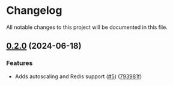 # Changelog

All notable changes to this project will be documented in this file.

## [0.2.0](https://github.com/GiamPy5/terraform-aws-directus/compare/v0.1.2...v0.2.0) (2024-06-18)


### Features

* Adds autoscaling and Redis support ([#5](https://github.com/GiamPy5/terraform-aws-directus/issues/5)) ([793981f](https://github.com/GiamPy5/terraform-aws-directus/commit/793981f3c9500e7a4f34e706d1e0ae5f9425d1c2))
